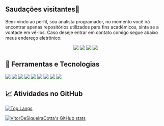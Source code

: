 ## Saudações visitantes🖖

Bem-vindo ao perfil, sou analista programador, no momento você irá encontrar apenas repositórios utilizados para fins acadêmicos, sinta se a vontade em vê-los. Caso deseje entrar em contato comigo segue abaixo meus endereço eletrônico:

<div align="center"><a href="https://www.linkedin.com/in/vitor-de-siqueira-cotta-analista-programador/"><img src="https://img.shields.io/badge/-Github-181717?&style=for-the-badge&logo=github&logoColor=white"/></a> <a href="https://github.com/VitorDeSiqueiraCotta"> <img src="https://img.shields.io/badge/-Linkedin-0077B5?&style=for-the-badge&logo=linkedin&logoColor=white"/></a> <a href="mailto:vitorsiqueira95@outlook.com"><img src="https://img.shields.io/badge/-Outlook-0078D4?&style=for-the-badge&logo=microsoft-outlook&logoColor=white&link=mailto:vitorsiqueira95@outlook.com"/></a> <a href="https://www.udemy.com/user/vitor-siqueira-2/"> <img src="https://img.shields.io/badge/-Udemy-EC5252?&style=for-the-badge&logo=udemy&logoColor=white&link=https://www.udemy.com/user/vitor-siqueira-2/"/></a></div>

## 🔧 Ferramentas e Tecnologias

<img src="https://img.shields.io/badge/-Visual_Code-007ACC?&style=flat-square&logo=visual-studio-code&logoColor=white"/> <img src="https://img.shields.io/badge/node.js%20-%2343853D.svg?&style=flat-square&logo=node.js&logoColor=white"/> <img src="https://img.shields.io/badge/angular%20-%23DD0031.svg?&style=flat-square&logo=angular&logoColor=white"/> <img src="https://img.shields.io/badge/typescript%20-%23007ACC.svg?&style=flat-square&logo=typescript&logoColor=white"/> <img src="https://img.shields.io/badge/javascript%20-%23323330.svg?&style=flat-square&logo=javascript&logoColor=%23F7DF1E"/> <img src="https://img.shields.io/badge/eclipse-2C2255?&style=flat-square&logo=eclipse&logoColor=white"/> <img src="https://img.shields.io/badge/spring%20-%236DB33F.svg?&style=flat-square&logo=spring&logoColor=white"/> <img src="https://img.shields.io/badge/java-007396.svg?&style=flat-square&logo=java&logoColor=white"/> <img src="https://img.shields.io/badge/postgresql-4169E1.svg?&style=flat-square&logo=postgresql&logoColor=white"/>

## :chart_with_upwards_trend: Atividades no GitHub

[![Top Langs](https://github-readme-stats.vercel.app/api/top-langs/?username=VitorDeSiqueiraCotta&layout=compact)](https://github.com/VitorDeSiqueiraCotta/github-readme-stats)

[![VitorDeSiqueiraCotta's GitHub stats](https://github-readme-stats.vercel.app/api?username=VitorDeSiqueiraCotta&show_icons=true&count_private=true&include_all_commits=true)](https://github.com/VitorDeSiqueiraCotta/github-readme-stats)
